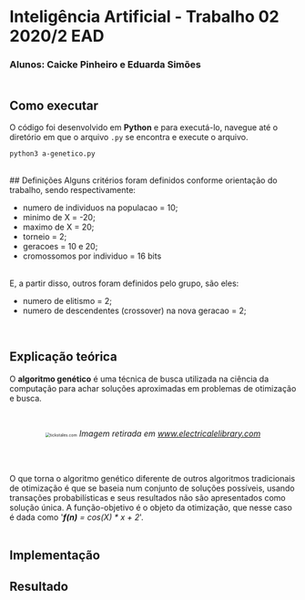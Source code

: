 # Inteligência Artificial - Trabalho 02 2020/2 EAD
### Alunos: Caicke Pinheiro e Eduarda Simões<BR><BR>

## Como executar
O código foi desenvolvido em **Python** e para executá-lo, navegue até o diretório em que o arquivo `.py` se encontra e execute o arquivo.

```
python3 a-genetico.py
```
<BR>
## Definições
Alguns critérios foram definidos conforme orientação do trabalho, sendo respectivamente:<br>
<ul>
    <li>numero de individuos na populacao = 10;</li>
    <li>minimo de X = -20;</li>
    <li>maximo de X = 20;</li>
    <li>torneio = 2;</li>
    <li>geracoes = 10 e 20;</li>
	<li>cromossomos por individuo = 16 bits</li>
</ul><br>
E, a partir disso, outros foram definidos pelo grupo, são eles:<br>
<ul>
    <li>numero de elitismo = 2;</li>
    <li>numero de descendentes (crossover) na nova geracao = 2;</li>
</ul>
<BR>

## Explicação teórica

O **algoritmo genético** é uma técnica de busca utilizada na ciência da computação para achar soluções aproximadas em problemas de otimização e busca.

<br>

<figure style="text-align:center">
	<img src="https://www.electricalelibrary.com/wp-content/uploads/2018/04/Fluxograma-AG-PT.png" alt="tickstales.com" style="zoom:50%;" />
<i>Imagem retirada em <a href="www.electricalelibrary.com">www.electricalelibrary.com</a></i>
</figure>

<br>
<br>

O  que torna o algoritmo genético diferente de outros algoritmos tradicionais de otimização é que se baseia num conjunto de soluções possíveis, usando transações probabilísticas e seus resultados não são apresentados como solução única. A função-objetivo é o objeto da otimização, que nesse caso é dada como '<i><b>f(n)</b> = cos(X) * x + 2</i>'.  
<br>

## Implementação

## Resultado
